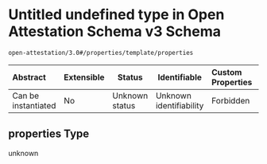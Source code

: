 # Untitled undefined type in Open Attestation Schema v3 Schema

```txt
open-attestation/3.0#/properties/template/properties
```




| Abstract            | Extensible | Status         | Identifiable            | Custom Properties | Additional Properties | Access Restrictions | Defined In                                                                       |
| :------------------ | ---------- | -------------- | ----------------------- | :---------------- | --------------------- | ------------------- | -------------------------------------------------------------------------------- |
| Can be instantiated | No         | Unknown status | Unknown identifiability | Forbidden         | Allowed               | none                | [tradetrust.schema.json\*](../out/tradetrust.schema.json "open original schema") |

## properties Type

unknown
